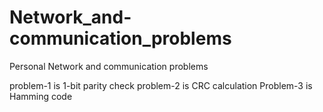 # Network_and-communication_problems

Personal Network and communication problems

problem-1 is 1-bit parity check
problem-2 is CRC calculation
Problem-3 is Hamming code
